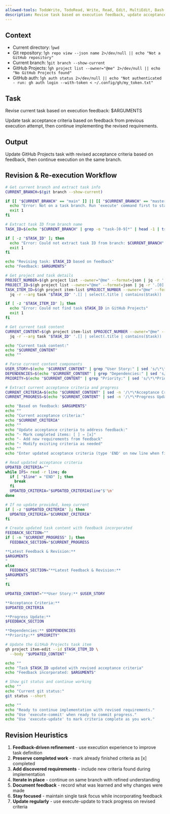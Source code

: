 ```yaml
---
allowed-tools: TodoWrite, TodoRead, Write, Read, Edit, MultiEdit, Bash(git *), Bash(gh *), Glob, Grep, LS, WebFetch, WebSearch, Task, mcp__codeloops__*
description: Revise task based on execution feedback, update acceptance criteria, and re-execute
---
```


## Context

- Current directory: !`pwd`
- Git repository: !`gh repo view --json name 2>/dev/null || echo "Not a GitHub repository"`
- Current branch: !`git branch --show-current`
- GitHub Projects: !`gh project list --owner="@me" 2>/dev/null || echo "No GitHub Projects found"`
- GitHub auth: !`gh auth status 2>/dev/null || echo "Not authenticated - run: gh auth login --with-token < ~/.config/gh/my_token.txt"`

## Task

Revise current task based on execution feedback: $ARGUMENTS

Update task acceptance criteria based on feedback from previous execution attempt, then continue implementing the revised requirements.

## Output

Update GitHub Projects task with revised acceptance criteria based on feedback, then continue execution on the same branch.

## Revision & Re-execution Workflow

```bash
# Get current branch and extract task info
CURRENT_BRANCH=$(git branch --show-current)

if [[ "$CURRENT_BRANCH" == "main" ]] || [[ "$CURRENT_BRANCH" == "master" ]]; then
  echo "Error: Not on a task branch. Run 'execute' command first to start a task."
  exit 1
fi

# Extract task ID from branch name
TASK_ID=$(echo "$CURRENT_BRANCH" | grep -o "task-[0-9]*" | head -1 | tr '[:lower:]' '[:upper:]')

if [ -z "$TASK_ID" ]; then
  echo "Error: Could not extract task ID from branch: $CURRENT_BRANCH"
  exit 1
fi

echo "Revising task: $TASK_ID based on feedback"
echo "Feedback: $ARGUMENTS"

# Get project and task details
PROJECT_NUMBER=$(gh project list --owner="@me" --format=json | jq -r '.[0].number')
PROJECT_ID=$(gh project list --owner="@me" --format=json | jq -r '.[0].id')
TASK_ITEM_ID=$(gh project item-list $PROJECT_NUMBER --owner="@me" --format=json | \
  jq -r --arg task "$TASK_ID" '.[] | select(.title | contains($task)) | .id')

if [ -z "$TASK_ITEM_ID" ]; then
  echo "Error: Could not find task $TASK_ID in GitHub Projects"
  exit 1
fi

# Get current task content
CURRENT_CONTENT=$(gh project item-list $PROJECT_NUMBER --owner="@me" --format=json | \
  jq -r --arg task "$TASK_ID" '.[] | select(.title | contains($task)) | .content.body')

echo "Current task content:"
echo "$CURRENT_CONTENT"
echo ""

# Parse current content components
USER_STORY=$(echo "$CURRENT_CONTENT" | grep "User Story:" | sed 's/\*\*User Story:\*\* //')
DEPENDENCIES=$(echo "$CURRENT_CONTENT" | grep "Dependencies:" | sed 's/\*\*Dependencies:\*\* //')
PRIORITY=$(echo "$CURRENT_CONTENT" | grep "Priority:" | sed 's/\*\*Priority:\*\* //')

# Extract current acceptance criteria and progress
CURRENT_CRITERIA=$(echo "$CURRENT_CONTENT" | sed -n '/\*\*Acceptance Criteria:\*\*/,/\*\*Progress Update:\*\*/p' | head -n -1 | tail -n +2)
CURRENT_PROGRESS=$(echo "$CURRENT_CONTENT" | sed -n '/\*\*Progress Update:\*\*/,/\*\*Dependencies:\*\*/p' | head -n -1 | tail -n +2)

echo "Based on feedback: $ARGUMENTS"
echo ""
echo "Current acceptance criteria:"
echo "$CURRENT_CRITERIA"
echo ""
echo "Update acceptance criteria to address feedback:"
echo "- Mark completed items: [ ] → [x]"
echo "- Add new requirements from feedback"
echo "- Modify existing criteria as needed"
echo ""
echo "Enter updated acceptance criteria (type 'END' on new line when finished):"

# Read updated acceptance criteria
UPDATED_CRITERIA=""
while IFS= read -r line; do
  if [ "$line" = "END" ]; then
    break
  fi
  UPDATED_CRITERIA="$UPDATED_CRITERIA$line"$'\n'
done

# If no update provided, keep current
if [ -z "$UPDATED_CRITERIA" ]; then
  UPDATED_CRITERIA="$CURRENT_CRITERIA"
fi

# Create updated task content with feedback incorporated
FEEDBACK_SECTION=""
if [ -n "$CURRENT_PROGRESS" ]; then
  FEEDBACK_SECTION="$CURRENT_PROGRESS

**Latest Feedback & Revision:**
$ARGUMENTS
"
else
  FEEDBACK_SECTION="**Latest Feedback & Revision:**
$ARGUMENTS
"
fi

UPDATED_CONTENT="**User Story:** $USER_STORY

**Acceptance Criteria:**
$UPDATED_CRITERIA

**Progress Update:**
$FEEDBACK_SECTION

**Dependencies:** $DEPENDENCIES
**Priority:** $PRIORITY"

# Update the GitHub Projects task item
gh project item-edit --id $TASK_ITEM_ID \
  --body "$UPDATED_CONTENT"

echo ""
echo "Task $TASK_ID updated with revised acceptance criteria"
echo "Feedback incorporated: $ARGUMENTS"

# Show git status and continue working
echo ""
echo "Current git status:"
git status --short

echo ""
echo "Ready to continue implementation with revised requirements."
echo "Use 'execute-commit' when ready to commit progress."
echo "Use 'execute-update' to mark criteria complete as you work."
```

## Revision Heuristics

1. **Feedback-driven refinement** - use execution experience to improve task definition
2. **Preserve completed work** - mark already finished criteria as [x] completed
3. **Add discovered requirements** - include new criteria found during implementation
4. **Iterate in place** - continue on same branch with refined understanding
5. **Document feedback** - record what was learned and why changes were made
6. **Stay focused** - maintain single task focus while incorporating feedback
7. **Update regularly** - use execute-update to track progress on revised criteria

